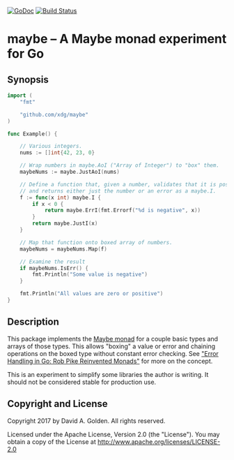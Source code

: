 [![GoDoc](https://godoc.org/github.com/xdg/maybe?status.svg)](https://godoc.org/github.com/xdg/maybe)
[![Build Status](https://travis-ci.org/xdg/maybe.svg?branch=master)](https://travis-ci.org/xdg/maybe)

# maybe – A Maybe monad experiment for Go

## Synopsis

```go
import (
	"fmt"

	"github.com/xdg/maybe"
)

func Example() {

	// Various integers.
	nums := []int{42, 23, 0}

	// Wrap numbers in maybe.AoI ("Array of Integer") to "box" them.
	maybeNums := maybe.JustAoI(nums)

	// Define a function that, given a number, validates that it is positive
	// and returns either just the number or an error as a maybe.I.
	f := func(x int) maybe.I {
		if x < 0 {
			return maybe.ErrI(fmt.Errorf("%d is negative", x))
		}
		return maybe.JustI(x)
	}

	// Map that function onto boxed array of numbers.
	maybeNums = maybeNums.Map(f)

	// Examine the result
	if maybeNums.IsErr() {
		fmt.Println("Some value is negative")
	}

	fmt.Println("All values are zero or positive")
}
```

## Description

This package implements the [Maybe
monad](https://en.wikipedia.org/wiki/Monad_(functional_programming)#The_Maybe_monad)
for a couple basic types and arrays of those types.  This allows "boxing" a
value or error and chaining operations on the boxed type without constant
error checking.  See ["Error Handling in Go: Rob Pike Reinvented
Monads"](https://www.innoq.com/en/blog/golang-errors-monads/) for more on
the concept.

This is an experiment to simplify some libraries the author is writing.  It
should not be considered stable for production use.

## Copyright and License

Copyright 2017 by David A. Golden. All rights reserved.

Licensed under the Apache License, Version 2.0 (the "License"). You may
obtain a copy of the License at http://www.apache.org/licenses/LICENSE-2.0
